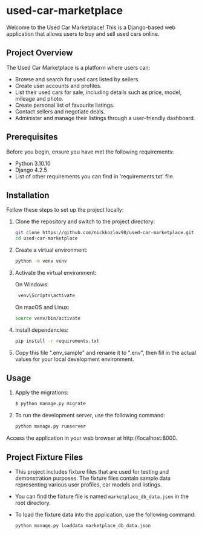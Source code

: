 # used-car-marketplace
Welcome to the Used Car Marketplace! This is a Django-based web application that allows users to buy and sell used cars online.

## Project Overview
The Used Car Marketplace is a platform where users can:

 - Browse and search for used cars listed by sellers.
 - Create user accounts and profiles.
 - List their used cars for sale, including details such as price, model, mileage and photo.
 - Create personal list of favourite listings.
 - Contact sellers and negotiate deals.
 - Administer and manage their listings through a user-friendly dashboard.

## Prerequisites
Before you begin, ensure you have met the following requirements:

 - Python 3.10.10
 - Django 4.2.5
 - List of other requirements you can find in 'requirements.txt' file.

## Installation
Follow these steps to set up the project locally:

1. Clone the repository and switch to the project directory:

    ```bash
    git clone https://github.com/nickkozlov90/used-car-marketplace.git
    cd used-car-marketplace
    ```

2. Create a virtual environment:

    ```bash
   python -m venv venv
    ```

3. Activate the virtual environment:

   On Windows: 
   ```bash
    venv\Scripts\activate
    ```
   On macOS and Linux:
   ```bash
   source venv/bin/activate
   ```
   
4. Install dependencies:

   ```bash
   pip install -r requirements.txt
   ```
5. Copy this file ".env_sample" and rename it to ".env", then fill in the actual values for your local development environment.

## Usage

1. Apply the migrations:

   ```bash
   $ python manage.py migrate
      ```

2. To run the development server, use the following command:

   ```bash
   python manage.py runserver
   ```

Access the application in your web browser at http://localhost:8000.





## Project Fixture Files

 - This project includes fixture files that are used for testing and demonstration purposes.
The fixture files contain sample data representing various user profiles, car models and listings.
 - You can find the fixture file is named `marketplace_db_data.json` in the root directory.
 - To load the fixture data into the application, use the following command:

   ```bash
   python manage.py loaddata marketplace_db_data.json
   ```
